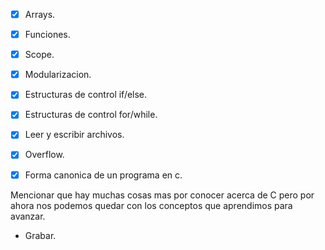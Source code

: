 - [x] Arrays.

- [x] Funciones.

- [x] Scope.

- [x] Modularizacion.

- [x] Estructuras de control if/else.

- [x] Estructuras de control for/while.

- [x] Leer y escribir archivos.

- [x] Overflow.

- [x] Forma canonica de un programa en c.

Mencionar que hay muchas cosas mas por conocer acerca de C pero por ahora nos podemos quedar con los conceptos que aprendimos para avanzar.

- Grabar.
